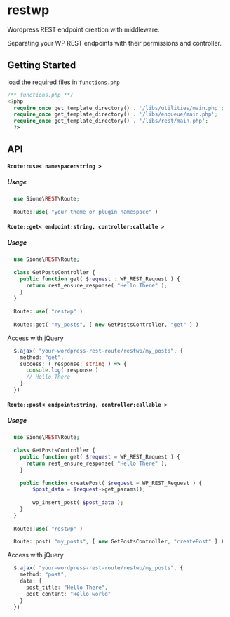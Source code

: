 # restwp
Wordpress REST endpoint creation with middleware.

<p>
Separating your WP REST endpoints with their permissions and controller.
</p>

<h2>Getting Started</h2>

load the required files in <code>functions.php</code> 

```php
/** functions.php **/
<?php
  require_once get_template_directory() . '/libs/utilities/main.php';
  require_once get_template_directory() . '/libs/enqueue/main.php';
  require_once get_template_directory() . '/libs/rest/main.php';
  ?>
```

<h2>API</h2>

<h4><code>Route::use< namespace:string ></code></h4>

<h5>Usage</h5>

```php
  use Sione\REST\Route;
  
  Route::use( "your_theme_or_plugin_namespace" )
```

<h4><code>Route::get< endpoint:string, controller:callable ></code></h4>
  
<h5>Usage</h5>

```php
  use Sione\REST\Route;
  
  class GetPostsController {    
    public function get( $request : WP_REST_Request ) {
      return rest_ensure_response( "Hello There" );
    }
  }
  
  Route::use( "restwp" )
  
  Route::get( "my_posts", [ new GetPostsController, "get" ] )
```

Access with jQuery

```typescript
  $.ajax( "your-wordpress-rest-route/restwp/my_posts", {
    method: "get",
    success: ( response: string ) => {
      console.log( response ) 
      // Hello There
    }
  })
```

<h4><code>Route::post< endpoint:string, controller:callable ></code></h4>
  
<h5>Usage</h5>


```php
  use Sione\REST\Route;
  
  class GetPostsController {    
    public function get( $request = WP_REST_Request ) {
      return rest_ensure_response( "Hello There" );
    }
  
    public function createPost( $request = WP_REST_Request ) {
        $post_data = $request->get_params();
  
        wp_insert_post( $post_data );
    }
  }
  
  Route::use( "restwp" )
  
  Route::post( "my_posts", [ new GetPostsController, "createPost" ] )
```

Access with jQuery

```typescript
  $.ajax( "your-wordpress-rest-route/restwp/my_posts", {
    method: "post",
    data: {
      post_title: "Hello There",
      post_content: "Hello world"
    }
  })
```



